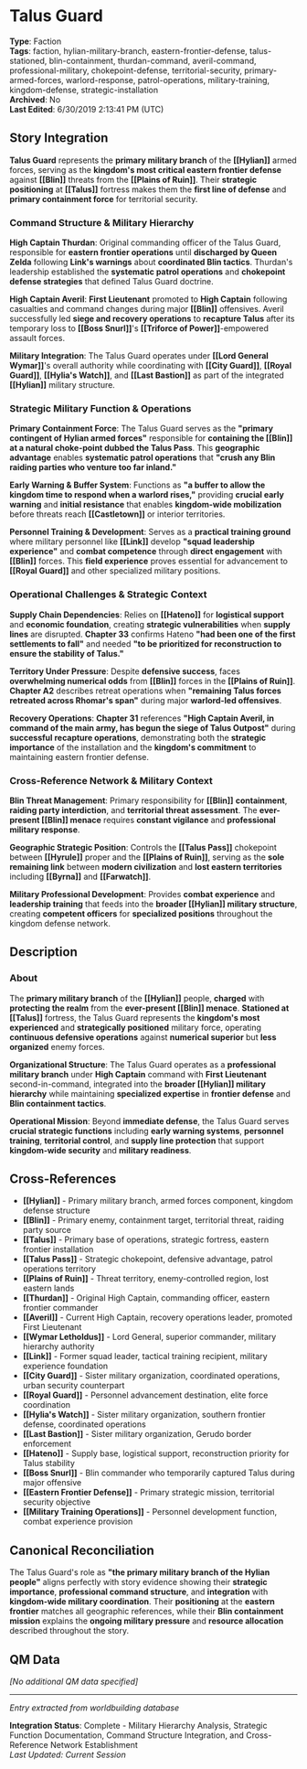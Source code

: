 # Talus Guard

**Type**: Faction  
**Tags**: faction, hylian-military-branch, eastern-frontier-defense, talus-stationed, blin-containment, thurdan-command, averil-command, professional-military, chokepoint-defense, territorial-security, primary-armed-forces, warlord-response, patrol-operations, military-training, kingdom-defense, strategic-installation  
**Archived**: No  
**Last Edited**: 6/30/2019 2:13:41 PM (UTC)

## Story Integration

**Talus Guard** represents the **primary military branch** of the **[[Hylian]]** armed forces, serving as the **kingdom's most critical eastern frontier defense** against **[[Blin]]** threats from the **[[Plains of Ruin]]**. Their **strategic positioning** at **[[Talus]]** fortress makes them the **first line of defense** and **primary containment force** for territorial security.

### Command Structure & Military Hierarchy
**High Captain Thurdan**: Original commanding officer of the Talus Guard, responsible for **eastern frontier operations** until **discharged by Queen Zelda** following **Link's warnings** about **coordinated Blin tactics**. Thurdan's leadership established the **systematic patrol operations** and **chokepoint defense strategies** that defined Talus Guard doctrine.

**High Captain Averil**: **First Lieutenant** promoted to **High Captain** following casualties and command changes during major **[[Blin]]** offensives. Averil successfully led **siege and recovery operations** to **recapture Talus** after its temporary loss to **[[Boss Snurl]]**'s **[[Triforce of Power]]**-empowered assault forces.

**Military Integration**: The Talus Guard operates under **[[Lord General Wymar]]**'s overall authority while coordinating with **[[City Guard]]**, **[[Royal Guard]]**, **[[Hylia's Watch]]**, and **[[Last Bastion]]** as part of the integrated **[[Hylian]]** military structure.

### Strategic Military Function & Operations
**Primary Containment Force**: The Talus Guard serves as the **"primary contingent of Hylian armed forces"** responsible for **containing the [[Blin]] at a natural choke-point dubbed the Talus Pass**. This **geographic advantage** enables **systematic patrol operations** that **"crush any Blin raiding parties who venture too far inland."**

**Early Warning & Buffer System**: Functions as **"a buffer to allow the kingdom time to respond when a warlord rises,"** providing **crucial early warning** and **initial resistance** that enables **kingdom-wide mobilization** before threats reach **[[Castletown]]** or interior territories.

**Personnel Training & Development**: Serves as a **practical training ground** where military personnel like **[[Link]]** develop **"squad leadership experience"** and **combat competence** through **direct engagement** with **[[Blin]]** forces. This **field experience** proves essential for advancement to **[[Royal Guard]]** and other specialized military positions.

### Operational Challenges & Strategic Context
**Supply Chain Dependencies**: Relies on **[[Hateno]]** for **logistical support** and **economic foundation**, creating **strategic vulnerabilities** when **supply lines** are disrupted. **Chapter 33** confirms Hateno **"had been one of the first settlements to fall"** and needed **"to be prioritized for reconstruction to ensure the stability of Talus."**

**Territory Under Pressure**: Despite **defensive success**, faces **overwhelming numerical odds** from **[[Blin]]** forces in the **[[Plains of Ruin]]**. **Chapter A2** describes retreat operations when **"remaining Talus forces retreated across Rhomar's span"** during major **warlord-led offensives**.

**Recovery Operations**: **Chapter 31** references **"High Captain Averil, in command of the main army, has begun the siege of Talus Outpost"** during **successful recapture operations**, demonstrating both the **strategic importance** of the installation and the **kingdom's commitment** to maintaining eastern frontier defense.

### Cross-Reference Network & Military Context
**Blin Threat Management**: Primary responsibility for **[[Blin]]** **containment**, **raiding party interdiction**, and **territorial threat assessment**. The **ever-present [[Blin]] menace** requires **constant vigilance** and **professional military response**.

**Geographic Strategic Position**: Controls the **[[Talus Pass]]** chokepoint between **[[Hyrule]]** proper and the **[[Plains of Ruin]]**, serving as the **sole remaining link** between **modern civilization** and **lost eastern territories** including **[[Byrna]]** and **[[Farwatch]]**.

**Military Professional Development**: Provides **combat experience** and **leadership training** that feeds into the **broader [[Hylian]] military structure**, creating **competent officers** for **specialized positions** throughout the kingdom defense network.

## Description
### About
The **primary military branch** of the **[[Hylian]]** people, **charged** with **protecting the realm** from the **ever-present [[Blin]] menace**. **Stationed at [[Talus]]** fortress, the Talus Guard represents the **kingdom's most experienced** and **strategically positioned** military force, operating **continuous defensive operations** against **numerical superior** but **less organized** enemy forces.

**Organizational Structure**: The Talus Guard operates as a **professional military branch** under **High Captain** command with **First Lieutenant** second-in-command, integrated into the **broader [[Hylian]] military hierarchy** while maintaining **specialized expertise** in **frontier defense** and **Blin containment tactics**.

**Operational Mission**: Beyond **immediate defense**, the Talus Guard serves **crucial strategic functions** including **early warning systems**, **personnel training**, **territorial control**, and **supply line protection** that support **kingdom-wide security** and **military readiness**.

## Cross-References
- **[[Hylian]]** - Primary military branch, armed forces component, kingdom defense structure
- **[[Blin]]** - Primary enemy, containment target, territorial threat, raiding party source
- **[[Talus]]** - Primary base of operations, strategic fortress, eastern frontier installation
- **[[Talus Pass]]** - Strategic chokepoint, defensive advantage, patrol operations territory
- **[[Plains of Ruin]]** - Threat territory, enemy-controlled region, lost eastern lands
- **[[Thurdan]]** - Original High Captain, commanding officer, eastern frontier commander
- **[[Averil]]** - Current High Captain, recovery operations leader, promoted First Lieutenant
- **[[Wymar Letholdus]]** - Lord General, superior commander, military hierarchy authority
- **[[Link]]** - Former squad leader, tactical training recipient, military experience foundation
- **[[City Guard]]** - Sister military organization, coordinated operations, urban security counterpart
- **[[Royal Guard]]** - Personnel advancement destination, elite force coordination
- **[[Hylia's Watch]]** - Sister military organization, southern frontier defense, coordinated operations
- **[[Last Bastion]]** - Sister military organization, Gerudo border enforcement
- **[[Hateno]]** - Supply base, logistical support, reconstruction priority for Talus stability
- **[[Boss Snurl]]** - Blin commander who temporarily captured Talus during major offensive
- **[[Eastern Frontier Defense]]** - Primary strategic mission, territorial security objective
- **[[Military Training Operations]]** - Personnel development function, combat experience provision

## Canonical Reconciliation
The Talus Guard's role as **"the primary military branch of the Hylian people"** aligns perfectly with story evidence showing their **strategic importance**, **professional command structure**, and **integration** with **kingdom-wide military coordination**. Their **positioning** at the **eastern frontier** matches all geographic references, while their **Blin containment mission** explains the **ongoing military pressure** and **resource allocation** described throughout the story.

## QM Data
*[No additional QM data specified]*

---
*Entry extracted from worldbuilding database*

**Integration Status**: Complete - Military Hierarchy Analysis, Strategic Function Documentation, Command Structure Integration, and Cross-Reference Network Establishment  
*Last Updated: Current Session*
